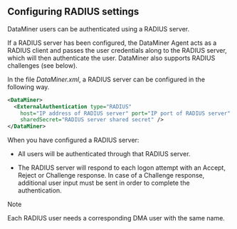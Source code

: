 ## Configuring RADIUS settings

DataMiner users can be authenticated using a RADIUS server.

If a RADIUS server has been configured, the DataMiner Agent acts as a RADIUS client and passes the user credentials along to the RADIUS server, which will then authenticate the user. DataMiner also supports RADIUS challenges (see below).

In the file *DataMiner.xml*, a RADIUS server can be configured in the following way.

```xml
<DataMiner>                                                      
  <ExternalAuthentication type="RADIUS"                            
    host="IP address of RADIUS server" port="IP port of RADIUS server"
    sharedSecret="RADIUS server shared secret" />                     
</DataMiner>                                                     
```

When you have configured a RADIUS server:

- All users will be authenticated through that RADIUS server.

- The RADIUS server will respond to each logon attempt with an Accept, Reject or Challenge response. In case of a Challenge response, additional user input must be sent in order to complete the authentication.

> [!NOTE]
> Each RADIUS user needs a corresponding DMA user with the same name.
>
